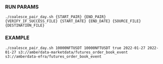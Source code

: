 ### RUN PARAMS

``./coalesce_pair_day.sh {START_PAIR} {END_PAIR} {VERIFY_IF_SUCCESS_FILE} {START_DATE} {END_DATE} {SOURCE_FILE} {DESTINATION_FILE}
``

### EXAMPLE

``./coalesce_pair_day.sh 10000NFTUSDT 10000NFTUSDT true 2022-01-27 2022-01-27 s3://amberdata-marketdata/futures_order_book_event s3://amberdata-efra/futures_order_book_event``
